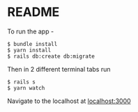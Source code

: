 # README

To run the app -

```
$ bundle install
$ yarn install
$ rails db:create db:migrate
```

Then in 2 different terminal tabs run

```
$ rails s
$ yarn watch
```

Navigate to the localhost at [localhost:3000](localhost:3000)